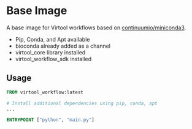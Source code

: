 # Base Image

A base image for Virtool workflows based on [continuumio/miniconda3](https://hub.docker.com/r/continuumio/miniconda3). 

-    Pip, Conda, and Apt available
-    bioconda already added as a channel
-    virtool_core library installed
-    virtool_workflow_sdk installed

## Usage

```dockerfile
FROM virtool_workflow:latest

# Install additional dependencies using pip, conda, apt
...

ENTRYPOINT ["python", "main.py"]
```
